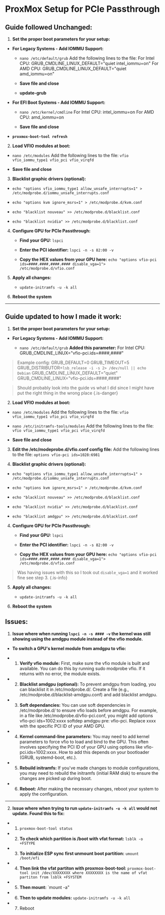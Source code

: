 # ProxMox Setup for PCIe Passthrough

## Guide followed Unchanged:
1. **Set the proper boot parameters for your setup:**
 - **For Legacy Systems - Add IOMMU Support:**

	- `nano /etc/default/grub`
   Add the following lines to the file:
	 For Intel CPU: GRUB_CMDLINE_LINUX_DEFAULT="quiet intel_iommu=on"
	 For AMD CPU: GRUB_CMDLINE_LINUX_DEFAULT="quiet amd_iommu=on"

	- **Save file and close**

	- **update-grub**


 - **For EFI Boot Systems - Add IOMMU Support:**

	- `nano /etc/kernel/cmdline`
    For Intel CPU: intel_iommu=on
    For AMD CPU: amd_iommu=on

	- **Save file and close**

 
 - **`proxmox-boot-tool refresh`**


2. **Load VFIO modules at boot:**

 - `nano /etc/modules`
  Add the following lines to the file:
	`vfio
	vfio_iommu_type1
	vfio_pci
	vfio_virqfd`

 - **Save file and close**


3. **Blacklist graphic drivers (optional):**

 - `echo "options vfio_iommu_type1 allow_unsafe_interrupts=1" > /etc/modprobe.d/iommu_unsafe_interrupts.conf`
 - `echo "options kvm ignore_msrs=1" > /etc/modprobe.d/kvm.conf`
 
 - `echo "blacklist nouveau" >> /etc/modprobe.d/blacklist.conf`
 - `echo "blacklist nvidia" >> /etc/modprobe.d/blacklist.conf`

4. **Configure GPU for PCIe Passthrough:**

	- **Find your GPU:**
	  `lspci`

	- **Enter the PCI identifier:**
	  `lspci -n -s 82:00 -v`

	- **Copy the HEX values from your GPU here:**
	  `echo "options vfio-pci ids=####.####,####.#### disable_vga=1"> /etc/modprobe.d/vfio.conf`


5. **Apply all changes:**

	- `update-initramfs -u -k all`

6. **Reboot the system**
---

## Guide updated to how I made it work:

1. **Set the proper boot parameters for your setup:**
 - **For Legacy Systems - Add IOMMU Support:**

	- `nano /etc/default/grub`
  **Added this parameter:**
  For Intel CPU: GRUB_CMDLINE_LINUX="vfio-pci.ids=####,####"
  
  >Example config:
  GRUB_DEFAULT=0
	GRUB_TIMEOUT=5
	GRUB_DISTRIBUTOR=`lsb_release -i -s 2> /dev/null || echo Debian`
	GRUB_CMDLINE_LINUX_DEFAULT="quiet"
	GRUB_CMDLINE_LINUX="vfio-pci.ids=####,####"
  
>   Should probably look into the guide vs what I did since I might have put the right thing in the wrong place
{.is-danger}

  

2. **Load VFIO modules at boot:**

 - `nano /etc/modules`
  Add the following lines to the file:
	`vfio
	vfio_iommu_type1
	vfio_pci
	vfio_virqfd`
 
 - `nano /etc/initramfs-tools/modules`
  Add the following lines to the file:
	`vfio
	vfio_iommu_type1
	vfio_pci
	vfio_virqfd`
  
 - **Save file and close**
 
3. **Edit the /etc/modeprobe.d/vfio.conf config file:**
  Add the following lines to the file:
	`options vfio-pci ids=1028:6981`


3. **Blacklist graphic drivers (optional):**

 - `echo "options vfio_iommu_type1 allow_unsafe_interrupts=1" > /etc/modprobe.d/iommu_unsafe_interrupts.conf`
 - `echo "options kvm ignore_msrs=1" > /etc/modprobe.d/kvm.conf`
 
 - `echo "blacklist nouveau" >> /etc/modprobe.d/blacklist.conf`
 - `echo "blacklist nvidia" >> /etc/modprobe.d/blacklist.conf`
 - `echo "blacklist amdgpu" >> /etc/modprobe.d/blacklist.conf`
 
4. **Configure GPU for PCIe Passthrough:**

	- **Find your GPU:**
	  `lspci`

	- **Enter the PCI identifier:**
	  `lspci -n -s 82:00 -v`

	- **Copy the HEX values from your GPU here:**
	  `echo "options vfio-pci ids=####.####,####.#### disable_vga=1"> /etc/modprobe.d/vfio.conf`
>Was having issues with this so I took out `disable_vga=1` and it worked fine see step 3.
{.is-info}

5. **Apply all changes:**

	- `update-initramfs -u -k all`

6. **Reboot the system**


## Issues:


1. **Issue where when running `lspci -n -s #### -v` the kernel was still showing using the amdgpu module instead of the vfio module.**

 - **To switch a GPU's kernel module from amdgpu to vfio:**


 - 1. **Verify vfio module:**
    First, make sure the vfio module is built and available. You can do this by running sudo modprobe vfio. If it returns with no error, the module exists. 
 - 2. **Blacklist amdgpu (optional):**
		To prevent amdgpu from loading, you can blacklist it in /etc/modprobe.d/. Create a file (e.g., /etc/modprobe.d/blacklist-amdgpu.conf) and add blacklist amdgpu. 
 - 3. **Soft dependancies:**
		You can use soft dependencies in /etc/modprobe.d/ to ensure vfio loads before amdgpu. For example, in a file like /etc/modprobe.d/vfio-pci.conf, you might add options vfio-pci 					ids=1002:xxxx softdep amdgpu pre: vfio-pci. Replace xxxx with the specific PCI ID of your AMD GPU. 
 - 4. **Kernel command-line parameters:**
		You may need to add kernel parameters to force vfio to load and bind to the GPU. This often involves specifying the PCI ID of your GPU using options like vfio-pci.ids=1002:xxxx. How 		to 	add this depends on your bootloader (GRUB, systemd-boot, etc.). 
 - 5. **Rebuild initramfs:**
		If you've made changes to module configurations, you may need to rebuild the initramfs (initial RAM disk) to ensure the changes are picked up during boot. 
 - 6. **Reboot:**
		After making the necessary changes, reboot your system to apply the configuration. 

---

2. **Issue where when trying to run `update-initramfs -u -k all` would not update.  Found this to fix:**


 - 1. `proxmox-boot-tool status`

 - 2. **To check which partition is /boot with vfat format:**
		`lsblk -o +FSTYPE`

 - 3. **To initialize ESP sync first unmount boot partition:**
		`umount /boot/efi`

 - 4. **Then link the vfat partiton with proxmox-boot-tool:**
		`proxmox-boot-tool init /dev/XXXXXXXX where XXXXXXXX is the name of vfat partiton from lsblk +FSYSTEM`

 - 5. **Then mount:**
		`mount -a"

 - 6. **Then to update modules:**
		`update-initramfs -u -k all`
    
 - 7. Reboot
